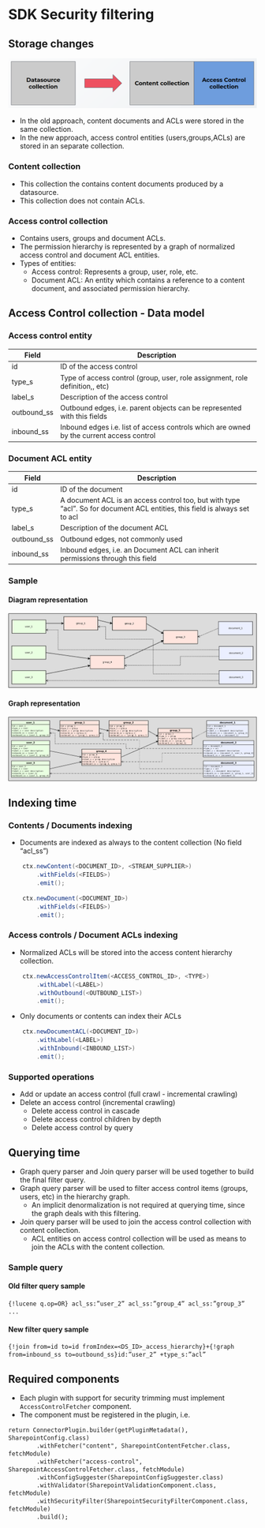 # SDK Security filtering
## Storage changes
![Storage changes](security_filtering_resources/storage_changes.png)

- In the old approach, content documents and ACLs were stored in the same collection.
- In the new approach, access control entities (users,groups,ACLs) are stored in an separate collection.

### Content collection

- This collection the contains content documents produced by a datasource.
- This collection does not contain ACLs.

### Access control collection

- Contains users, groups and document ACLs.
- The permission hierarchy is represented by a graph of normalized access control and document ACL entities.
- Types of entities:
    - Access control: Represents a group, user, role, etc.
    - Document ACL: An entity which contains a reference to a content document, and associated permission hierarchy.

## Access Control collection - Data model
### Access control entity

| Field | Description |
| ------- | ------- |
| id | ID of the access control |
| type_s | Type of access control (group, user, role assignment, role definition,, etc) |
| label_s | Description of the access control |
| outbound_ss | Outbound edges, i.e. parent objects can be represented with this fields |
| inbound_ss | Inbound edges i.e. list of access controls which are owned by the current access control |

### Document ACL entity

| Field | Description |
| ------- | ------- |
| id | ID of the document |
| type_s | A document ACL is an access control too, but with type “acl”. So for  document ACL entities, this field is always set to acl |
| label_s | Description of the document ACL |
| outbound_ss | Outbound edges, not commonly used |
| inbound_ss | Inbound edges, i.e. an Document ACL can inherit permissions through this field |

### Sample
#### Diagram representation
![Diagram representation](security_filtering_resources/diagram_representation.png)

#### Graph representation
![Graph representation](security_filtering_resources/graph_representation.png)

## Indexing time
### Contents / Documents indexing

- Documents are indexed as always to the content collection (No field “acl_ss”)

```java
    ctx.newContent(<DOCUMENT_ID>, <STREAM_SUPPLIER>)
        .withFields(<FIELDS>)
        .emit();
```

```java
    ctx.newDocument(<DOCUMENT_ID>)
        .withFields(<FIELDS>)
        .emit();
```

### Access controls / Document ACLs indexing

- Normalized ACLs will be stored into the access content hierarchy collection.

```java
    ctx.newAccessControlItem(<ACCESS_CONTROL_ID>, <TYPE>)
        .withLabel(<LABEL>)
        .withOutbound(<OUTBOUND_LIST>)
        .emit();
```

- Only documents or contents can index their ACLs

```java
    ctx.newDocumentACL(<DOCUMENT_ID>)
        .withLabel(<LABEL>)
        .withInbound(<INBOUND_LIST>)
        .emit();
```

### Supported operations

- Add or update an access control (full crawl - incremental crawling)
- Delete an access control (incremental crawling)
    - Delete access control in cascade
    - Delete access control children by depth
    - Delete access control by query

## Querying time

- Graph query parser and Join query parser will be used together to build the final filter query.
- Graph query parser will be used to filter access control items (groups, users, etc) in the hierarchy graph.
    - An implicit denormalization is not required at querying time, since the graph deals with this filtering.
- Join query parser will be used to join the access control collection with content collection.
    - ACL entities on access control collection will be used as means to join the ACLs with the content collection.

### Sample query

#### Old filter query sample
```
{!lucene q.op=OR} acl_ss:”user_2” acl_ss:”group_4” acl_ss:”group_3” ...
```

#### New filter query sample
```
{!join from=id to=id fromIndex=<DS_ID>_access_hierarchy}+{!graph from=inbound_ss to=outbound_ss}id:”user_2” +type_s:”acl”
```
## Required components

- Each plugin with support for security trimming must implement `AccessControlFetcher` component.
- The component must be registered in the plugin, i.e.

```
return ConnectorPlugin.builder(getPluginMetadata(), SharepointConfig.class)
        .withFetcher("content", SharepointContentFetcher.class, fetchModule)
        .withFetcher("access-control", SharepointAccessControlFetcher.class, fetchModule)
        .withConfigSuggester(SharepointConfigSuggester.class)
        .withValidator(SharepointValidationComponent.class, fetchModule)
        .withSecurityFilter(SharepointSecurityFilterComponent.class, fetchModule)
        .build();

```
